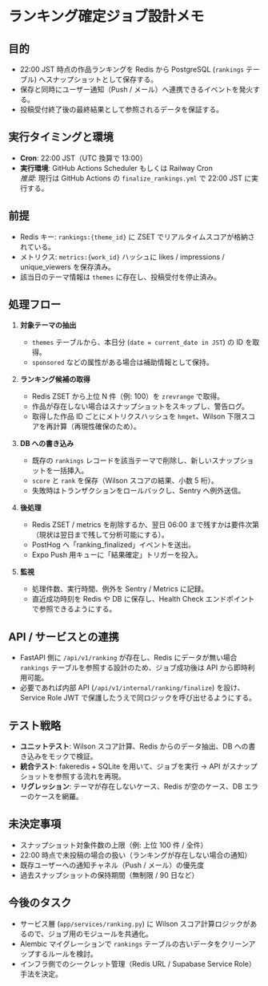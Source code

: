 # ランキング確定ジョブ設計メモ

## 目的
- 22:00 JST 時点の作品ランキングを Redis から PostgreSQL (`rankings` テーブル) へスナップショットとして保存する。
- 保存と同時にユーザー通知（Push / メール）へ連携できるイベントを発火する。
- 投稿受付終了後の最終結果として参照されるデータを保証する。

## 実行タイミングと環境
- **Cron**: 22:00 JST（UTC 換算で 13:00）
- **実行環境**: GitHub Actions Scheduler もしくは Railway Cron  
  *推奨*: 現行は GitHub Actions の `finalize_rankings.yml` で 22:00 JST に実行する。

## 前提
- Redis キー: `rankings:{theme_id}` に ZSET でリアルタイムスコアが格納されている。
- メトリクス: `metrics:{work_id}` ハッシュに likes / impressions / unique_viewers を保存済み。
- 該当日のテーマ情報は `themes` に存在し、投稿受付を停止済み。

## 処理フロー
1. **対象テーマの抽出**  
   - `themes` テーブルから、本日分 (`date = current_date in JST`) の ID を取得。  
   - `sponsored` などの属性がある場合は補助情報として保持。

2. **ランキング候補の取得**  
   - Redis ZSET から上位 N 件（例: 100）を `zrevrange` で取得。  
   - 作品が存在しない場合はスナップショットをスキップし、警告ログ。
   - 取得した作品 ID ごとにメトリクスハッシュを `hmget`、Wilson 下限スコアを再計算（再現性確保のため）。

3. **DB への書き込み**  
   - 既存の `rankings` レコードを該当テーマで削除し、新しいスナップショットを一括挿入。  
   - `score` と `rank` を保存（Wilson スコアの結果、小数 5 桁）。  
   - 失敗時はトランザクションをロールバックし、Sentry へ例外送信。

4. **後処理**  
   - Redis ZSET / metrics を削除するか、翌日 06:00 まで残すかは要件次第（現状は翌日まで残して分析可能にする）。  
   - PostHog へ「ranking_finalized」イベントを送出。  
   - Expo Push 用キューに「結果確定」トリガーを投入。

5. **監視**  
   - 処理件数、実行時間、例外を Sentry / Metrics に記録。  
   - 直近成功時刻を Redis や DB に保存し、Health Check エンドポイントで参照できるようにする。

## API / サービスとの連携
- FastAPI 側に `/api/v1/ranking` が存在し、Redis にデータが無い場合 `rankings` テーブルを参照する設計のため、ジョブ成功後は API から即時利用可能。
- 必要であれば内部 API (`/api/v1/internal/ranking/finalize`) を設け、Service Role JWT で保護したうえで同ロジックを呼び出せるようにする。

## テスト戦略
- **ユニットテスト**: Wilson スコア計算、Redis からのデータ抽出、DB への書き込みをモックで検証。
- **統合テスト**: fakeredis + SQLite を用いて、ジョブを実行 → API がスナップショットを参照する流れを再現。
- **リグレッション**: テーマが存在しないケース、Redis が空のケース、DB エラーのケースを網羅。

## 未決定事項
- スナップショット対象件数の上限（例: 上位 100 件 / 全件）
- 22:00 時点で未投稿の場合の扱い（ランキングが存在しない場合の通知）
- 既存ユーザーへの通知チャネル（Push / メール）の優先度
- 過去スナップショットの保持期間（無制限 / 90 日など）

## 今後のタスク
- サービス層 (`app/services/ranking.py`) に Wilson スコア計算ロジックがあるので、ジョブ用のモジュールを共通化。
- Alembic マイグレーションで `rankings` テーブルの古いデータをクリーンアップするルールを検討。
- インフラ側でのシークレット管理（Redis URL / Supabase Service Role）手法を決定。
